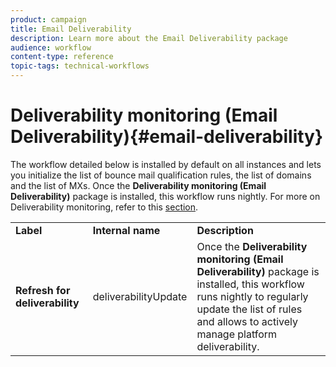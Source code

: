 ```yaml
---
product: campaign
title: Email Deliverability
description: Learn more about the Email Deliverability package
audience: workflow
content-type: reference
topic-tags: technical-workflows
---
```


# Deliverability monitoring (Email Deliverability){#email-deliverability}

The workflow detailed below is installed by default on all instances and lets you initialize the list of bounce mail qualification rules, the list of domains and the list of MXs. Once the **Deliverability monitoring (Email Deliverability)** package is installed, this workflow runs nightly. For more on Deliverability monitoring, refer to this [section](../../../common/delivery/using/about-deliverability.md).

<table> 
 <tbody> 
  <tr> 
   <td> <strong>Label</strong><br /> </td> 
   <td> <strong>Internal name</strong><br /> </td> 
   <td> <strong>Description</strong><br /> </td> 
  </tr> 
  <tr> 
   <td> <strong>Refresh for deliverability</strong><br /> </td> 
   <td> <span class="uicontrol">deliverabilityUpdate</span> <br /> </td> 
   <td>  Once the <strong>Deliverability monitoring (Email Deliverability)</strong> package is installed, this workflow runs nightly to regularly update the list of rules and allows to actively manage platform deliverability.<br /> </td> 
  </tr> 
 </tbody> 
</table>

